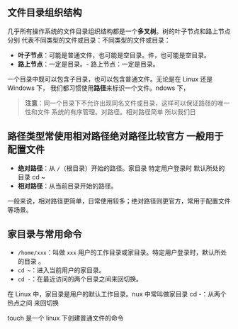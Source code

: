 ## 文件目录组织结构

几乎所有操作系统的文件目录组织结构都是一个**多叉树**。树的叶子节点和路上节点分别
代表不同类型的文件或目录：不同类型的文件或目录：

- **叶子节点**：可能是普通文件，也可能是空目录。件，也可能是空目录。
- **路上节点**：一定是目录。- 路上节点：一定是目录。

一个目录中既可以包含子目录，也可以包含普通文件。无论是在 Linux 还是 Windows 下，
我们都习惯使用**路径**来标识一个文件。ndows 下，

> **注意**：同一个目录下不允许出现同名文件或目录，这样可以保证路径的唯一性和文件
> 系统的有序管理。对路径。相对路径简单 所以我们日

## 路径类型常使用相对路径绝对路径比较官方 一般用于配置文件

- **绝对路径**：从 `/`（根目录）开始的路径。家目录 特定用户登录时 默认所处的目录
  cd ~
- **相对路径**：从当前目录开始的路径。

一般来说，相对路径更简单，日常使用较多；绝对路径则更官方，常用于配置文件等场景。

## 家目录与常用命令

- `/home/xxx`：叫做 `xxx` 用户的工作目录或家目录。特定用户登录时，默认所处的目录
  。
- `cd ~`：进入当前用户的家目录。
- `cd -`：在最近访问的两个目录之间来回切换。

在 Linux 中，家目录是用户的默认工作目录。nux 中常叫做家目录 cd -：从两个热点之间
来回切换

touch 是一个 linux 下创建普通文件的命令
